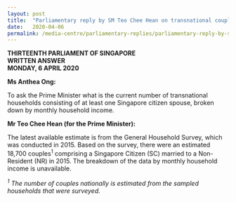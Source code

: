 ```yaml
---
layout: post
title:  "Parliamentary reply by SM Teo Chee Hean on transnational couples by monthly household income"
date:   2020-04-06
permalink: /media-centre/parliamentary-replies/parliamentary-reply-by-sm-teo-chee-hean-on-transnational-couples-by-monthly-household-income/
---
```


**THIRTEENTH PARLIAMENT OF SINGAPORE  
WRITTEN ANSWER   
MONDAY, 6 APRIL 2020**  

**Ms Anthea Ong:**

To ask the Prime Minister what is the current number of transnational households consisting of at least one Singapore citizen spouse, broken down by monthly household income.

**Mr Teo Chee Hean (for the Prime Minister):**

The latest available estimate is from the General Household Survey, which was conducted in 2015. Based on the survey, there were an estimated 18,700 couples<sup>1</sup> comprising a Singapore Citizen (SC) married to a Non-Resident (NR) in 2015.  The breakdown of the data by monthly household income is unavailable. 

*<sup>1</sup> The number of couples nationally is estimated from the sampled households that were surveyed.*

